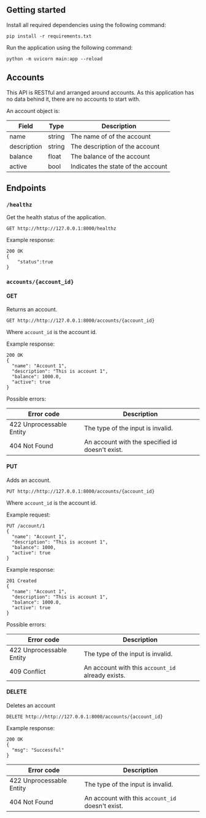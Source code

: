 ## Getting started

Install all required dependencies using the following command:
```
pip install -r requirements.txt
```

Run the application using the following command:
```
python -m uvicorn main:app --reload
```

## Accounts

This API is RESTful and arranged around accounts. As this application has no data behind it, there are no accounts to start with.

An account object is:

| Field | Type | Description |
| ----- | ---- | ----------- |
| name | string | The name of of the account |
| description | string | The description of the account |
| balance | float | The balance of the account |
| active | bool | Indicates the state of the account | 

## Endpoints

### `/healthz`

Get the health status of the application.
```
GET http://http://127.0.0.1:8000/healthz
```

Example response:
```
200 OK
{
    "status":true
}
```

### `accounts/{account_id}`

#### GET

Returns an account.

```
GET http://http://127.0.0.1:8000/accounts/{account_id}
```
Where `account_id` is the account id.

Example response:
```
200 OK
{
  "name": "Account 1",
  "description": "This is account 1",
  "balance": 1000.0,
  "active": true
}
```

Possible errors:

| Error code | Description |
| ---------- | ----------- |
| 422 Unprocessable Entity | The type of the input is invalid. |
| 404 Not Found | An account with the specified id doesn't exist. |

#### PUT

Adds an account.
```
PUT http://http://127.0.0.1:8000/accounts/{account_id}
```
Where `account_id` is the account id.

Example request:
```
PUT /account/1
{
  "name": "Account 1",
  "description": "This is account 1",
  "balance": 1000,
  "active": true
}
```

Example response:
```
201 Created
{
  "name": "Account 1",
  "description": "This is account 1",
  "balance": 1000.0,
  "active": true
}
```

Possible errors:

| Error code | Description |
| ---------- | ----------- |
| 422 Unprocessable Entity | The type of the input is invalid. |
| 409 Conflict | An account with this `account_id` already exists. |

#### DELETE

Deletes an account
```
DELETE http://http://127.0.0.1:8000/accounts/{account_id}
```

Example response:
```
200 OK
{
  "msg": "Successful"
}
```

| Error code | Description |
| ---------- | ----------- |
| 422 Unprocessable Entity | The type of the input is invalid. |
| 404 Not Found | An account with this `account_id` doesn't exist. |